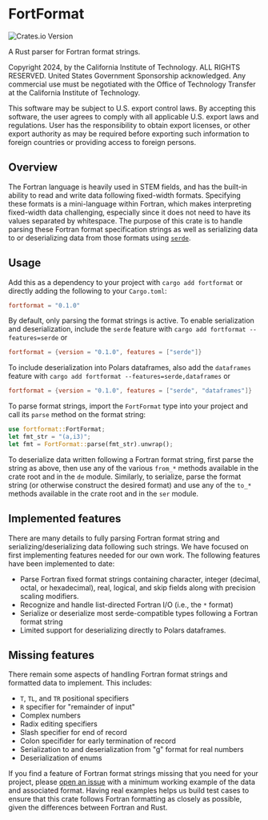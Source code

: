 # FortFormat

![Crates.io Version](https://img.shields.io/crates/v/fortformat)

A Rust parser for Fortran format strings.

Copyright 2024, by the California Institute of Technology.
ALL RIGHTS RESERVED.
United States Government Sponsorship acknowledged.
Any commercial use must be negotiated with the Office of Technology Transfer at the California Institute of Technology.
 
This software may be subject to U.S. export control laws.
By accepting this software, the user agrees to comply with all applicable U.S. export laws and regulations.
User has the responsibility to obtain export licenses, or other export authority as may be required before exporting such information to foreign countries or providing access to foreign persons.

## Overview

The Fortran language is heavily used in STEM fields, and has the built-in ability to read and write data following fixed-width formats.
Specifying these formats is a mini-language within Fortran, which makes interpreting fixed-width data challenging, especially since it does not need to have its values separated by whitespace.
The purpose of this crate is to handle parsing these Fortran format specification strings as well as serializing data to or deserializing data from those formats using [`serde`](https://serde.rs/).

## Usage

Add this as a dependency to your project with `cargo add fortformat` or directly adding the following to your `Cargo.toml`:

```toml
fortformat = "0.1.0"
```

By default, only parsing the format strings is active.
To enable serialization and deserialization, include the `serde` feature with `cargo add fortformat --features=serde` or

```toml
fortformat = {version = "0.1.0", features = ["serde"]}
```

To include deserialization into Polars dataframes, also add the `dataframes` feature with `cargo add fortformat --features=serde,dataframes` or

```toml
fortformat = {version = "0.1.0", features = ["serde", "dataframes"]}
```

To parse format strings, import the `FortFormat` type into your project and call its `parse` method on the format string:

```rust
use fortformat::FortFormat;
let fmt_str = "(a,i3)";
let fmt = FortFormat::parse(fmt_str).unwrap();
```

To deserialize data written following a Fortran format string, first parse the string as above, then use any of the various `from_*` methods available in the crate root and in the `de` module.
Similarly, to serialize, parse the format string (or otherwise construct the desired format) and use any of the `to_*` methods available in the crate root and in the `ser` module.


## Implemented features

There are many details to fully parsing Fortran format string and serializing/deserializing data following such strings.
We have focused on first implementing features needed for our own work.
The following features have been implemented to date:

- Parse Fortran fixed format strings containing character, integer (decimal, octal, or hexadecimal), real, logical, and skip fields
  along with precision scaling modifiers.
- Recognize and handle list-directed Fortran I/O (i.e., the `*` format)
- Serialize or deserialize most serde-compatible types following a Fortran format string
- Limited support for deserializing directly to Polars dataframes.

## Missing features

There remain some aspects of handling Fortran format strings and formatted data to implement.
This includes:

- `T`, `TL`, and `TR` positional specifiers
- `R` specifier for "remainder of input"
- Complex numbers
- Radix editing specifiers
- Slash specifier for end of record
- Colon specifider for early termination of record
- Serialization to and deserialization from "g" format for real numbers
- Deserialization of enums

If you find a feature of Fortran format strings missing that you need for your project, please [open an issue](https://github.com/joshua-laughner/fortformat/issues) with a minimum working example of the data and associated format.
Having real examples helps us build test cases to ensure that this crate follows Fortran formatting as closely as possible, given the differences between Fortran and Rust.
